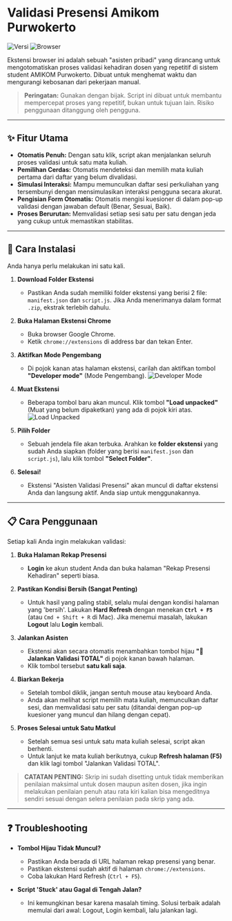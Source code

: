 # Validasi Presensi Amikom Purwokerto

![Versi](https://img.shields.io/badge/versi-1.0-brightgreen)
![Browser](https://img.shields.io/badge/browser-Chrome-blue)

Ekstensi browser ini adalah sebuah "asisten pribadi" yang dirancang untuk mengotomatiskan proses validasi kehadiran dosen yang repetitif di sistem student AMIKOM Purwokerto. Dibuat untuk menghemat waktu dan mengurangi kebosanan dari pekerjaan manual.

> **Peringatan:** Gunakan dengan bijak. Script ini dibuat untuk membantu mempercepat proses yang repetitif, bukan untuk tujuan lain. Risiko penggunaan ditanggung oleh pengguna.

---

## ✨ Fitur Utama
- **Otomatis Penuh:** Dengan satu klik, script akan menjalankan seluruh proses validasi untuk satu mata kuliah.
- **Pemilihan Cerdas:** Otomatis mendeteksi dan memilih mata kuliah pertama dari daftar yang belum divalidasi.
- **Simulasi Interaksi:** Mampu memunculkan daftar sesi perkuliahan yang tersembunyi dengan mensimulasikan interaksi pengguna secara akurat.
- **Pengisian Form Otomatis:** Otomatis mengisi kuesioner di dalam pop-up validasi dengan jawaban default (Benar, Sesuai, Baik).
- **Proses Berurutan:** Memvalidasi setiap sesi satu per satu dengan jeda yang cukup untuk memastikan stabilitas.

---

## 🚀 Cara Instalasi

Anda hanya perlu melakukan ini satu kali.

1.  **Download Folder Ekstensi**
    -   Pastikan Anda sudah memiliki folder ekstensi yang berisi 2 file: `manifest.json` dan `script.js`. Jika Anda menerimanya dalam format `.zip`, ekstrak terlebih dahulu.

2.  **Buka Halaman Ekstensi Chrome**
    -   Buka browser Google Chrome.
    -   Ketik `chrome://extensions` di address bar dan tekan Enter.

3.  **Aktifkan Mode Pengembang**
    -   Di pojok kanan atas halaman ekstensi, carilah dan aktifkan tombol **"Developer mode"** (Mode Pengembang).
    ![Developer Mode](https://i.imgur.com/Wvj4AJ5.jpeg)

4.  **Muat Ekstensi**
    -   Beberapa tombol baru akan muncul. Klik tombol **"Load unpacked"** (Muat yang belum dipaketkan) yang ada di pojok kiri atas.
    ![Load Unpacked](https://i.imgur.com/puKoJGi.jpeg)

5.  **Pilih Folder**
    -   Sebuah jendela file akan terbuka. Arahkan ke **folder ekstensi** yang sudah Anda siapkan (folder yang berisi `manifest.json` dan `script.js`), lalu klik tombol **"Select Folder"**.

6.  **Selesai!**
    -   Ekstensi "Asisten Validasi Presensi" akan muncul di daftar ekstensi Anda dan langsung aktif. Anda siap untuk menggunakannya.

---

## 📋 Cara Penggunaan

Setiap kali Anda ingin melakukan validasi:

1.  **Buka Halaman Rekap Presensi**
    -   **Login** ke akun student Anda dan buka halaman "Rekap Presensi Kehadiran" seperti biasa.

2.  **Pastikan Kondisi Bersih (Sangat Penting)**
    -   Untuk hasil yang paling stabil, selalu mulai dengan kondisi halaman yang 'bersih'. Lakukan **Hard Refresh** dengan menekan **`Ctrl + F5`** (atau `Cmd + Shift + R` di Mac). Jika menemui masalah, lakukan **Logout** lalu **Login** kembali.

3.  **Jalankan Asisten**
    -   Ekstensi akan secara otomatis menambahkan tombol hijau **"🚀 Jalankan Validasi TOTAL"** di pojok kanan bawah halaman.
    -   Klik tombol tersebut **satu kali saja**.

4.  **Biarkan Bekerja**
    -   Setelah tombol diklik, jangan sentuh mouse atau keyboard Anda.
    -   Anda akan melihat script memilih mata kuliah, memunculkan daftar sesi, dan memvalidasi satu per satu (ditandai dengan pop-up kuesioner yang muncul dan hilang dengan cepat).

5.  **Proses Selesai untuk Satu Matkul**
    -   Setelah semua sesi untuk satu mata kuliah selesai, script akan berhenti.
    -   Untuk lanjut ke mata kuliah berikutnya, cukup **Refresh halaman (F5)** dan klik lagi tombol "Jalankan Validasi TOTAL".

> **CATATAN PENTING:** Skrip ini sudah disetting untuk tidak memberikan penilaian maksimal untuk dosen maupun asiten dosen, jika ingin melakukan penilaian penuh atau rata kiri kalian bisa mengeditnya sendiri sesuai dengan selera penilaian pada skrip yang ada.
---

## ❓ Troubleshooting

-   **Tombol Hijau Tidak Muncul?**
    -   Pastikan Anda berada di URL halaman rekap presensi yang benar.
    -   Pastikan ekstensi sudah aktif di halaman `chrome://extensions`.
    -   Coba lakukan Hard Refresh (`Ctrl + F5`).

-   **Script 'Stuck' atau Gagal di Tengah Jalan?**
    -   Ini kemungkinan besar karena masalah timing. Solusi terbaik adalah memulai dari awal: Logout, Login kembali, lalu jalankan lagi.
